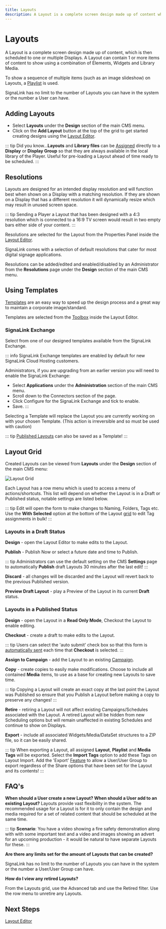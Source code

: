 ```yaml
---
title: Layouts
description: A Layout is a complete screen design made up of content which is then scheduled to a Display
---
```


# Layouts

A Layout is a complete screen design made up of content, which is then scheduled to one or multiple Displays. A Layout can contain 1 or more items of content to show using a combination of Elements, Widgets and Library Media.

To show a sequence of multiple items (such as an image slideshow) on Layouts, a [Playlist](/guide/media/playlists) is used.

SignaLink has no limit to the number of Layouts you can have in the system or the number a User can have.

## Adding Layouts

- Select **Layouts** under the **Design** section of the main CMS menu.
- Click on the **Add Layout** button at the top of the grid to get started creating designs using the [Layout Editor](/guide/layouts/editor).

::: tip
Did you know…**Layouts** and **Library files** can be [Assigned](/guide/displays/configuration#assign-files--layouts) directly to a **Display** or **Display Group** so that they are always available in the local library of the Player. Useful for pre-loading a Layout ahead of time ready to be scheduled.
:::

## Resolutions

Layouts are designed for an intended display resolution and will function best when shown on a Display with a matching resolution. If they are shown on a Display that has a different resolution it will dynamically resize which may result in unused screen space.  

::: tip
Sending a Player a Layout that has been designed with a 4:3 resolution which is connected to a 16:9 TV screen would result in two empty bars either side of your content. 
:::

Resolutions are selected for the Layout from the Properties Panel inside the [Layout Editor](/guide/layouts/editor).

SignaLink comes with a selection of default resolutions that cater for most digital signage applications.  

Resolutions can be added/edited and enabled/disabled by an Administrator from the **Resolutions** page under the **Design** section of the main CMS menu.

## Using Templates

[Templates](/guide/layouts/templates) are an easy way to speed up the design process and a great way to maintain a corporate image/standard.

Templates are selected from the [Toolbox](/guide/layouts/editor#toolbox) inside the Layout Editor.

### SignaLink Exchange

Select from one of our designed templates available from the SignaLink Exchange.

::: info
SignaLink Exchange templates are enabled by default for new SignaLink Cloud Hosting customers.

Administrators, if you are upgrading from an earlier version you will need to enable the SignaLink Exchange:

- Select **Applications** under the **Administration** section of the main CMS menu.
- Scroll down to the Connectors section of the page.
- Click Configure for the SignaLink Exchange and tick to enable.
- Save.
:::

Selecting a Template will replace the Layout you are currently working on with your chosen Template. (This action is irreversible and so must be used with caution)

::: tip
[Published Layouts](/guide/layouts/editor/publish-options) can also be saved as a Template!
:::

## Layout Grid

Created Layouts can be viewed from **Layouts** under the **Design** section of the main CMS menu:

![Layout Grid](/img/v4_layouts_grid.png)

Each Layout has a row menu which is used to access a menu of actions/shortcuts. This list will depend on whether the Layout is in a Draft or Published status, notable settings are listed below.

::: tip
Edit will open the form to make changes to Naming, Folders, Tags etc.
Use the **With Selected** option at the bottom of the Layout [grid](/guide/tour/cms-navigation#grids) to edit Tag assignments in bulk!
:::

### Layouts in a Draft Status

**Design** - open the Layout Editor to make edits to the Layout.

**Publish** - Publish Now or select a future date and time to Publish.

::: tip
Administrators can use the default setting on the CMS **Settings** page to automatically **Publish** draft Layouts 30 minutes after the last edit!
:::

**Discard** -  all changes will be discarded and the Layout will revert back to the previous Published version.

**Preview Draft Layout** - play a Preview of the Layout in its current **Draft** status.

### Layouts in a Published Status

**Design** - open the Layout in a **Read Only Mode**, Checkout the Layout to enable editing.

**Checkout** - create a draft to make edits to the Layout.

::: tip
Users can select the 'auto submit' check box so that this form is [automatically sent](/guide/tour/cms-navigation#automatic-submission-of-forms) each time that **Checkout** is selected. 
:::

**Assign to Campaign** - add the Layout to an existing [Campaign](/guide/layouts/campaigns).

**Copy** - create copies to easily make modifications.  Choose to include all contained **Media** items, to use as a base for creating new Layouts to save time.

::: tip
Copying a Layout will create an exact copy at the last point the Layout was Published so ensure that you Publish a Layout before making a copy to preserve any changes!
:::

**Retire** - retiring a Layout will not affect existing Campaigns/Schedules associated with the Layout. A retired Layout will be hidden from new Scheduling options but will remain unaffected in existing Schedules and continue to show on Displays.

**Export** - include all associated Widgets/Media/DataSet structures to a ZIP file, so it can be easily shared. 

::: tip
When exporting a Layout, all assigned **Layout**, **Playlist** and **Media Tags** will be exported. Select the **Import Tags** option to add these Tags on Layout Import.
Add the 'Export' [Feature](/guide/users/features-and-sharing) to allow a User/User Group to export regardless of the Share options that have been set for the Layout and its contents!
:::

## FAQ's

**When should a User create a new Layout? When should a User add to an existing Layout?**
Layouts provide vast flexibility in the system. The recommended usage for a Layout is for it to only contain the design and media required for a set of related content that should be scheduled at the same time.

::: tip
**Scenario**:
You have a video showing a fire safety demonstration along with with some important text and a video and images showing an advert for an upcoming production - it would be natural to have separate Layouts for these.
:::

**Are there any limits set for the amount of Layouts that can be created?**

SignaLink has no limit to the number of Layouts you can have in the system or the number a User/User Group can have.

**How do I view any retired Layouts?**

From the Layouts grid, use the Advanced tab and use the Retired filter. Use the row menu to unretire any Layouts.

## Next Steps

[Layout Editor](/guide/layouts/editor) 